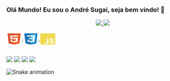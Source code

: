### Olá Mundo! Eu sou o André Sugai, seja bem vindo! 👋

<div align="center">
  <a href="https://github.com/andre-sugai">
  <img width="48%" src="https://github-readme-stats.vercel.app/api?username=andre-sugai&show_icons=true&theme=dracula&include_all_commits=true&count_private=true"/>
  <img width="48%" src="https://github-readme-stats.vercel.app/api/top-langs/?username=andre-sugai&layout=compact&langs_count=7&theme=dracula"/>
</div>
<div style="display: inline_block"><br>
    <img align="center" alt="Sugai-HTML" height="30" width="40" src="https://raw.githubusercontent.com/devicons/devicon/master/icons/html5/html5-original.svg">
   <img align="center" alt="Sugai-CSS" height="30" width="40" src="https://raw.githubusercontent.com/devicons/devicon/master/icons/css3/css3-original.svg">
  <img align="center" alt="Sugai-Js" height="30" width="40" src="https://raw.githubusercontent.com/devicons/devicon/master/icons/javascript/javascript-plain.svg">

</div>
  
  ##
 
<div> 
  <a href="https://www.youtube.com/tutoriaisphotoshoptp?sub_confirmation=1" target="_blank"><img src="https://img.shields.io/badge/YouTube-FF0000?style=for-the-badge&logo=youtube&logoColor=white" target="_blank"></a>
  <a href="https://instagram.com/andre_sugai" target="_blank"><img src="https://img.shields.io/badge/-Instagram-%23E4405F?style=for-the-badge&logo=instagram&logoColor=white" target="_blank"></a>
  <a href = "mailto:andre@tutoriaisphotoshop.net"><img src="https://img.shields.io/badge/-Gmail-%23333?style=for-the-badge&logo=gmail&logoColor=white" target="_blank"></a>
  <a href="https://www.linkedin.com/in/sugai" target="_blank"><img src="https://img.shields.io/badge/-LinkedIn-%230077B5?style=for-the-badge&logo=linkedin&logoColor=white" target="_blank"></a> 
 
  ![Snake animation](https://github.com/andre-sugai/andre-sugai/blob/output/github-contribution-grid-snake.svg)
 
</div>
